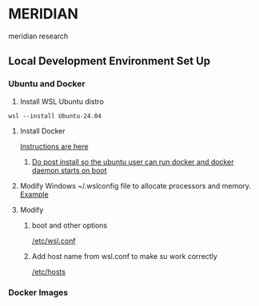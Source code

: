 # MERIDIAN
meridian research

## Local Development Environment Set Up
### Ubuntu and Docker
1. Install WSL Ubuntu distro
```PS
wsl --install Ubuntu-24.04
```

1. Install Docker
   
    [Instructions are here](https://docs.docker.com/engine/install/ubuntu/)

   1. [Do post install so the ubuntu user can run docker and docker daemon starts on boot](https://docs.docker.com/engine/install/linux-postinstall/)
  
   
1. Modify Windows ~/.wslconfig file to allocate processors and memory.  [Example](/exampleConfigurationFiles/Windows_user_directory/.wslconfig)

2. Modify
    1. boot and other options

        [/etc/wsl.conf](/exampleConfigurationFiles/ubuntu/wsl.conf)

    1. Add host name from wsl.conf to make su work correctly    

        [/etc/hosts](/exampleConfigurationFiles/ubuntu/hosts)

### Docker Images
